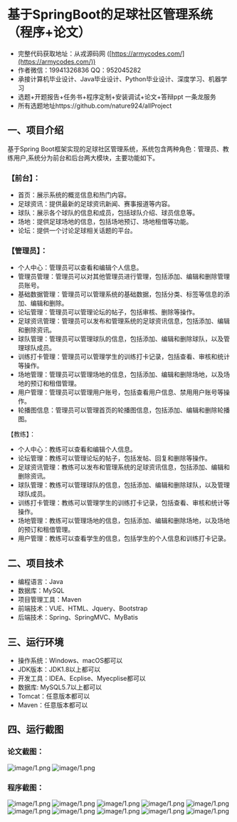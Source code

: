 基于SpringBoot的足球社区管理系统（程序+论文）
=
- 完整代码获取地址：从戎源码网 ([https://armycodes.com/](https://armycodes.com/))
- 作者微信：19941326836  QQ：952045282 
- 承接计算机毕业设计、Java毕业设计、Python毕业设计、深度学习、机器学习
- 选题+开题报告+任务书+程序定制+安装调试+论文+答辩ppt 一条龙服务
- 所有选题地址https://github.com/nature924/allProject

一、项目介绍
---
基于Spring Boot框架实现的足球社区管理系统，系统包含两种角色：管理员、教练用户,系统分为前台和后台两大模块，主要功能如下。

### 【前台】：
- 首页：展示系统的概览信息和热门内容。
- 足球资讯：提供最新的足球资讯新闻、赛事报道等内容。
- 球队：展示各个球队的信息和成员，包括球队介绍、球员信息等。
- 场地：提供足球场地的信息，包括场地预订、场地租借等功能。
- 论坛：提供一个讨论足球相关话题的平台。

### 【管理员】：
- 个人中心：管理员可以查看和编辑个人信息。
- 管理员管理：管理员可以对其他管理员进行管理，包括添加、编辑和删除管理员账号。
- 基础数据管理：管理员可以管理系统的基础数据，包括分类、标签等信息的添加、编辑和删除。
- 论坛管理：管理员可以管理论坛的帖子，包括审核、删除等操作。
- 足球资讯管理：管理员可以发布和管理系统的足球资讯信息，包括添加、编辑和删除资讯。
- 球队管理：管理员可以管理球队的信息，包括添加、编辑和删除球队，以及管理球队成员。
- 训练打卡管理：管理员可以管理学生的训练打卡记录，包括查看、审核和统计等操作。
- 场地管理：管理员可以管理场地的信息，包括添加、编辑和删除场地，以及场地的预订和租借管理。
- 用户管理：管理员可以管理用户账号，包括查看用户信息、禁用用户账号等操作。
- 轮播图信息：管理员可以管理首页的轮播图信息，包括添加、编辑和删除轮播图。

【教练】：
- 个人中心：教练可以查看和编辑个人信息。
- 论坛管理：教练可以管理论坛的帖子，包括发帖、回复和删除等操作。
- 足球资讯管理：教练可以发布和管理系统的足球资讯信息，包括添加、编辑和删除资讯。
- 球队管理：教练可以管理球队的信息，包括添加、编辑和删除球队，以及管理球队成员。
- 训练打卡管理：教练可以管理学生的训练打卡记录，包括查看、审核和统计等操作。
- 场地管理：教练可以管理场地的信息，包括添加、编辑和删除场地，以及场地的预订和租借管理。
- 用户管理：教练可以查看学生的信息，包括学生的个人信息和训练打卡记录。


二、项目技术
---
- 编程语言：Java
- 数据库：MySQL
- 项目管理工具：Maven
- 前端技术：VUE、HTML、Jquery、Bootstrap
- 后端技术：Spring、SpringMVC、MyBatis

三、运行环境
---
- 操作系统：Windows、macOS都可以
- JDK版本：JDK1.8以上都可以
- 开发工具：IDEA、Ecplise、Myecplise都可以
- 数据库: MySQL5.7以上都可以
- Tomcat：任意版本都可以
- Maven：任意版本都可以

四、运行截图
---
### 论文截图：
![image/1.png](limage/1.png)
![image/1.png](limage/2.png)

### 程序截图：
![image/1.png](image/1.png)
![image/1.png](image/2.png)
![image/1.png](image/3.png)
![image/1.png](image/4.png)
![image/1.png](image/5.png)
![image/1.png](image/6.png)
![image/1.png](image/7.png)
![image/1.png](image/8.png)
![image/1.png](image/9.png)
![image/1.png](image/10.png)

